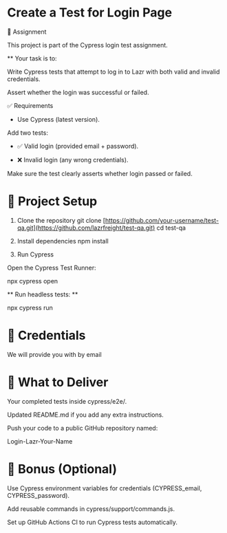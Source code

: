 # Create a Test for Login Page 
📌 Assignment

This project is part of the Cypress login test assignment.

** Your task is to: 

Write Cypress tests that attempt to log in to Lazr with both valid and invalid credentials.

Assert whether the login was successful or failed.

✅ Requirements

-  Use Cypress (latest version).

Add two tests:

-  ✅ Valid login (provided email + password).

-  ❌ Invalid login (any wrong credentials).

Make sure the test clearly asserts whether login passed or failed.

# 📂 Project Setup 

1. Clone the repository
git clone [https://github.com/your-username/test-qa.git](https://github.com/lazrfreight/test-qa.git)
cd test-qa

2. Install dependencies
npm install

3. Run Cypress

Open the Cypress Test Runner:

npx cypress open


** Run headless tests: **

npx cypress run

# 🔑 Credentials

We will provide you with by email

# 🎯 What to Deliver

Your completed tests inside cypress/e2e/.

Updated README.md if you add any extra instructions.

Push your code to a public GitHub repository named:

Login-Lazr-Your-Name

# 🌟 Bonus (Optional)

Use Cypress environment variables for credentials (CYPRESS_email, CYPRESS_password).

Add reusable commands in cypress/support/commands.js.

Set up GitHub Actions CI to run Cypress tests automatically.
